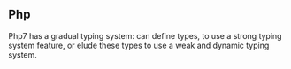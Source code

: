 
## Php

Php7 has a gradual typing system: can define types, to use a strong typing system feature, or elude these types to use a weak and dynamic typing system.